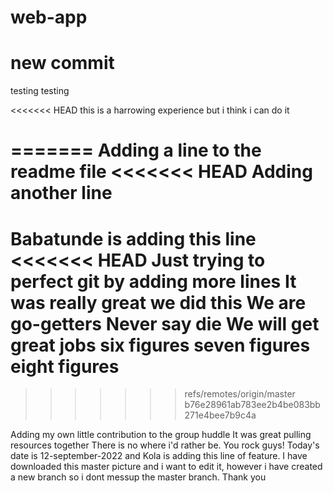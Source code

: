 # web-app
# new commit
testing testing

<<<<<<< HEAD
this is a harrowing 
experience but i think i can do it 

=======
Adding a line to the readme file
<<<<<<< HEAD
Adding another line
=======
Babatunde is adding this line
<<<<<<< HEAD
Just trying to perfect git by adding more lines
It was really great we did this
We are go-getters
Never say die
We will get great jobs
six figures
seven figures
eight figures
=======
>>>>>>> refs/remotes/origin/master
>>>>>>> b76e28961ab783ee2b4be083bb271e4bee7b9c4a

Adding my own little contribution to the group huddle
It was great pulling resources together
There is no where i'd rather be. You rock guys!
Today's date is 12-september-2022 and Kola is adding this line of feature.
I have downloaded this master picture and i want to edit it, however i have created 
a new branch so i dont messup the master branch. Thank you
